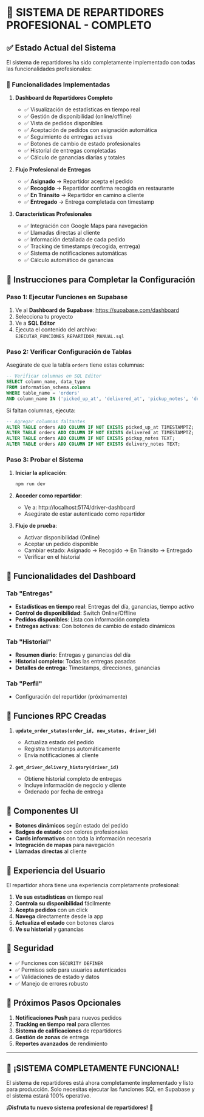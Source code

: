 # 🚚 SISTEMA DE REPARTIDORES PROFESIONAL - COMPLETO

## ✅ Estado Actual del Sistema

El sistema de repartidores ha sido completamente implementado con todas las funcionalidades profesionales:

### 🎯 Funcionalidades Implementadas

1. **Dashboard de Repartidores Completo**
   - ✅ Visualización de estadísticas en tiempo real
   - ✅ Gestión de disponibilidad (online/offline)
   - ✅ Vista de pedidos disponibles
   - ✅ Aceptación de pedidos con asignación automática
   - ✅ Seguimiento de entregas activas
   - ✅ Botones de cambio de estado profesionales
   - ✅ Historial de entregas completadas
   - ✅ Cálculo de ganancias diarias y totales

2. **Flujo Profesional de Entregas**
   - ✅ **Asignado** → Repartidor acepta el pedido
   - ✅ **Recogido** → Repartidor confirma recogida en restaurante
   - ✅ **En Tránsito** → Repartidor en camino a cliente
   - ✅ **Entregado** → Entrega completada con timestamp

3. **Características Profesionales**
   - ✅ Integración con Google Maps para navegación
   - ✅ Llamadas directas al cliente
   - ✅ Información detallada de cada pedido
   - ✅ Tracking de timestamps (recogida, entrega)
   - ✅ Sistema de notificaciones automáticas
   - ✅ Cálculo automático de ganancias

## 🚀 Instrucciones para Completar la Configuración

### Paso 1: Ejecutar Funciones en Supabase

1. Ve al **Dashboard de Supabase**: https://supabase.com/dashboard
2. Selecciona tu proyecto
3. Ve a **SQL Editor**
4. Ejecuta el contenido del archivo: `EJECUTAR_FUNCIONES_REPARTIDOR_MANUAL.sql`

### Paso 2: Verificar Configuración de Tablas

Asegúrate de que la tabla `orders` tiene estas columnas:
```sql
-- Verificar columnas en SQL Editor
SELECT column_name, data_type 
FROM information_schema.columns 
WHERE table_name = 'orders' 
AND column_name IN ('picked_up_at', 'delivered_at', 'pickup_notes', 'delivery_notes');
```

Si faltan columnas, ejecuta:
```sql
-- Agregar columnas faltantes
ALTER TABLE orders ADD COLUMN IF NOT EXISTS picked_up_at TIMESTAMPTZ;
ALTER TABLE orders ADD COLUMN IF NOT EXISTS delivered_at TIMESTAMPTZ;
ALTER TABLE orders ADD COLUMN IF NOT EXISTS pickup_notes TEXT;
ALTER TABLE orders ADD COLUMN IF NOT EXISTS delivery_notes TEXT;
```

### Paso 3: Probar el Sistema

1. **Iniciar la aplicación**:
   ```bash
   npm run dev
   ```

2. **Acceder como repartidor**:
   - Ve a: http://localhost:5174/driver-dashboard
   - Asegúrate de estar autenticado como repartidor

3. **Flujo de prueba**:
   - Activar disponibilidad (Online)
   - Aceptar un pedido disponible
   - Cambiar estado: Asignado → Recogido → En Tránsito → Entregado
   - Verificar en el historial

## 🎯 Funcionalidades del Dashboard

### Tab "Entregas"
- **Estadísticas en tiempo real**: Entregas del día, ganancias, tiempo activo
- **Control de disponibilidad**: Switch Online/Offline
- **Pedidos disponibles**: Lista con información completa
- **Entregas activas**: Con botones de cambio de estado dinámicos

### Tab "Historial"
- **Resumen diario**: Entregas y ganancias del día
- **Historial completo**: Todas las entregas pasadas
- **Detalles de entrega**: Timestamps, direcciones, ganancias

### Tab "Perfil"
- Configuración del repartidor (próximamente)

## 🔧 Funciones RPC Creadas

1. **`update_order_status(order_id, new_status, driver_id)`**
   - Actualiza estado del pedido
   - Registra timestamps automáticamente
   - Envía notificaciones al cliente

2. **`get_driver_delivery_history(driver_id)`**
   - Obtiene historial completo de entregas
   - Incluye información de negocio y cliente
   - Ordenado por fecha de entrega

## 🎨 Componentes UI

- **Botones dinámicos** según estado del pedido
- **Badges de estado** con colores profesionales
- **Cards informativos** con toda la información necesaria
- **Integración de mapas** para navegación
- **Llamadas directas** al cliente

## 📱 Experiencia del Usuario

El repartidor ahora tiene una experiencia completamente profesional:

1. **Ve sus estadísticas** en tiempo real
2. **Controla su disponibilidad** fácilmente
3. **Acepta pedidos** con un click
4. **Navega** directamente desde la app
5. **Actualiza el estado** con botones claros
6. **Ve su historial** y ganancias

## 🔐 Seguridad

- ✅ Funciones con `SECURITY DEFINER`
- ✅ Permisos solo para usuarios autenticados
- ✅ Validaciones de estado y datos
- ✅ Manejo de errores robusto

## 🎯 Próximos Pasos Opcionales

1. **Notificaciones Push** para nuevos pedidos
2. **Tracking en tiempo real** para clientes
3. **Sistema de calificaciones** de repartidores
4. **Gestión de zonas** de entrega
5. **Reportes avanzados** de rendimiento

---

## 🚀 ¡SISTEMA COMPLETAMENTE FUNCIONAL!

El sistema de repartidores está ahora completamente implementado y listo para producción. Solo necesitas ejecutar las funciones SQL en Supabase y el sistema estará 100% operativo.

**¡Disfruta tu nuevo sistema profesional de repartidores!** 🎉
